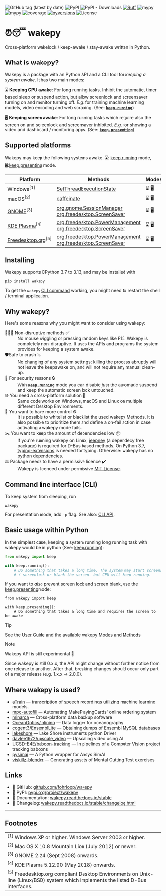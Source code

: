 ![GitHub tag (latest by date)](https://img.shields.io/github/v/tag/fohrloop/wakepy)&nbsp;![PyPI](https://img.shields.io/pypi/v/wakepy)&nbsp;![PyPI - Downloads](https://img.shields.io/pypi/dm/wakepy)&nbsp;[![Ruff](https://img.shields.io/endpoint?url=https://raw.githubusercontent.com/astral-sh/ruff/main/assets/badge/v2.json)](https://github.com/astral-sh/ruff)&nbsp;![mypy](https://img.shields.io/badge/mypy-checked-blue)&nbsp;![mypy](https://img.shields.io/badge/code_style-black-black)&nbsp;![coverage](https://img.shields.io/badge/coverage-100%25-32bb13)
[![pyversions](https://img.shields.io/pypi/pyversions/wakepy.svg)](https://pypi.python.org/pypi/wakepy)&nbsp;![License](https://img.shields.io/github/license/fohrloop/wakepy)


# ⏰😴 wakepy

Cross-platform wakelock / keep-awake / stay-awake written in Python.

<!-- start wakepy readme main -->
## What is wakepy?

Wakepy is a package with an Python API and a CLI tool for *keeping a system awake*. It has two main modes:

⌛ **Keeping CPU awake**:  For long running tasks. Inhibit the automatic, timer based sleep or suspend action, but allow screenlock and screensaver turning on and monitor turning off. *E.g.* for training machine learning models, video encoding and web scraping. (See: <a href="https://wakepy.readthedocs.io/stable/modes.html#keep-running-mode"><b><code>keep.running</code></b></a>)

🖥️ **Keeping screen awake**:  For long running tasks which require also the screen on and screenlock and screensaver inhibited.  *E.g.* for showing a video and dashboard / monitoring apps. (See: <a href="https://wakepy.readthedocs.io/stable/modes.html#keep-presenting-mode"><b><code>keep.presenting</code></b></a>)

## Supported platforms

Wakepy may keep the following systems awake. ⌛: <a href="https://wakepy.readthedocs.io/stable/modes.html#keep-running-mode">keep.running</a> mode, 🖥️:<a href="https://wakepy.readthedocs.io/stable/modes.html#keep-presenting-mode">keep.presenting</a> mode.


<table class="wakepy-table">
  <colgroup>
    <col style="width: 18%;">
    <col style="width: 68%;">
    <col style="width: 14%;">
  </colgroup>
  <thead>
    <tr>
      <th>Platform</th>
      <th>Methods</th>
      <th>Modes</th>
    </tr>
  </thead>
  <tbody>
    <tr>
      <td>Windows<sup>[1]</sup></td>
      <td><a href="https://wakepy.readthedocs.io/stable/methods-reference.html#setthreadexecutionstate">SetThreadExecutionState</a></td>
      <td>⌛ 🖥️</td>
    </tr>
    <tr>
    </tr>
    <tr>
      <td>macOS<sup>[2]</sup></td>
      <td><a href="https://wakepy.readthedocs.io/stable/methods-reference.html#macos-caffeinate">caffeinate</a></td>
      <td>⌛ 🖥️</td>
    </tr>
    <tr>
      <td><a href="https://en.wikipedia.org/wiki/GNOME">GNOME</a><sup>[3]</sup></td>
      <td><a href="https://wakepy.readthedocs.io/stable/methods-reference.html#org-gnome-sessionmanager">org.gnome.SessionManager</a><br>
      <a href="https://wakepy.readthedocs.io/stable/methods-reference.html#org-freedesktop-screensaver">org.freedesktop.ScreenSaver</a></td>
      <td>⌛ 🖥️</td>
    </tr>
    <tr>
      <td><a href="https://en.wikipedia.org/wiki/KDE_Plasma">KDE Plasma</a><sup>[4]</sup></td>
      <td><a href="https://wakepy.readthedocs.io/stable/methods-reference.html#org-freedesktop-powermanagement">org.freedesktop.PowerManagement</a><br>
      <a href="https://wakepy.readthedocs.io/stable/methods-reference.html#org-freedesktop-screensaver">org.freedesktop.ScreenSaver</a></td>
      <td>⌛ 🖥️</td>
    </tr>
    <tr>
      <td><a href="https://en.wikipedia.org/wiki/Freedesktop.org">Freedesktop.org</a><sup>[5]</sup></td>
      <td>
      <a href="https://wakepy.readthedocs.io/stable/methods-reference.html#org-freedesktop-powermanagement">org.freedesktop.PowerManagement</a><br>
      <a href="https://wakepy.readthedocs.io/stable/methods-reference.html#org-freedesktop-screensaver">org.freedesktop.ScreenSaver</a>
      </td>
      <td>⌛ 🖥️</td>
    </tr>
  </tbody>
</table>


## Installing

Wakepy supports CPython 3.7 to 3.13, and may be installed with

```
pip install wakepy
```

To get the `wakepy` <a href="https://wakepy.readthedocs.io/stable/cli-api.html">CLI command</a> working, you might need to restart the shell / terminal application.

## Why wakepy?
Here's some reasons why you might want to consider using wakepy:


<dl>
  <dt>🙅🏼‍♂️ Non-disruptive methods ✅</dt>
  <dd>No mouse wiggling or pressing random keys like F15. Wakepy is completely non-disruptive. It uses the APIs and programs the system provides for keeping a system awake.</dd>
  <dt>🛡️Safe to crash 💥</dt>
  <dd>No changing of any system settings; killing the process abruptly will not leave the keepawake on, and will not require any manual clean-up.</dd>
  <dt>🚨 For security reasons 🔒</dt>
  <dd>With <a href="https://wakepy.readthedocs.io/stable/modes.html#keep-running-mode"><b><code>keep.running</code></b></a> mode you can disable <i>just</i> the automatic suspend and keep the automatic screen lock untouched.</dd>
  <dt>🌐 You need a cross-platform solution 🦸</dt>
  <dd>Same code works on Windows, macOS and Linux on multiple different Desktop Environments.</dd>
  <dt>💪 You want to have more control ⚙️</dt>
  <dd>It is possible to whitelist or blacklist the used wakepy Methods. It is also possible to prioritize them and define a on-fail action in case activating a wakepy mode fails.</dd>
  <dt>✂️ You want to keep the amount of dependencies low 📦</dt>
  <dd>If you're running wakepy on Linux,  <a href="https://jeepney.readthedocs.io/">jeepney</A> (a dependecy free package) is required for D-Bus based methods. On Python 3.7,  <a href="https://pypi.org/project/typing-extensions/">typing-extensions</a> is needed for typing. Otherwise: wakepy has no python dependencies.</dd>
  <dt>⚖️ Package needs to have a permissive licence ✔️</dt>
  <dd>Wakepy is licenced under permissive <a href="https://github.com/fohrloop/wakepy/blob/main/LICENSE.txt">MIT License</a>.</dd>
</dl>


## Command line interface (CLI)

To keep system from sleeping, run

```
wakepy
```

For presentation mode, add `-p` flag. See also: <a href="https://wakepy.readthedocs.io/stable/cli-api.html">CLI API</a>.

## Basic usage within Python

In the simplest case, keeping a system running long running task with wakepy would be in python (See: <a href="https://wakepy.readthedocs.io/stable/modes.html#keep-running-mode">keep.running</a>):


```python
from wakepy import keep

with keep.running():
    # Do something that takes a long time. The system may start screensaver
    # / screenlock or blank the screen, but CPU will keep running.
```


If you want to *also* prevent screen lock and screen blank, use the <a href="https://wakepy.readthedocs.io/stable/modes.html#keep-presenting-mode">keep.presenting</a>mode:


```{code-block} python
from wakepy import keep

with keep.presenting():
    # Do something that takes a long time and requires the screen to be awake
```

<!-- end wakepy readme main -->

> [!TIP]
> See the [User Guide](https://wakepy.readthedocs.io/stable/user-guide.html) and the available wakepy [Modes](https://wakepy.readthedocs.io/stable/modes.html) and [Methods](https://wakepy.readthedocs.io/stable/methods-reference.html)

> [!NOTE]
> Wakepy API is still experimental 🚧
> 
> Since wakepy is still 0.x.x, the API might change without further notice from
> one release to another. After that, breaking changes should occur only part of
> a major release (e.g. 1.x.x -> 2.0.0).

<!-- start wakepy readme part2 -->
## Where wakepy is used?

- [aTrain](https://github.com/JuergenFleiss/aTrain) — transcription of speech recordings utilizing machine learning models.
- [mpc-autofill](https://github.com/chilli-axe/mpc-autofill) — Automating MakePlayingCards' online ordering system
- [minarca](https://github.com/ikus060/minarca) — Cross-platform data backup software
- [OceanOptics/Inlinino](https://github.com/OceanOptics/Inlinino) — Data logger for oceanography
- [cogent3/EnsemblLite](https://github.com/cogent3/EnsemblLite) —  Obtaining dumps of Ensembl MySQL databases
- [lakeshore](https://github.com/lakeshorecryotronics/python-driver) — Lake Shore instruments python Driver
- [davlee1972/upscale_video](https://github.com/davlee1972/upscale_video) — Upscaling video using AI
- [UCSD-E4E/baboon-tracking](https://github.com/UCSD-E4E/baboon-tracking) — In pipelines of a Computer Vision project tracking baboons
- [pysimai](https://github.com/ansys/pysimai) — A Python wrapper for Ansys SimAI
- [viskillz-blender](https://www.sciencedirect.com/science/article/pii/S2352711023000249) — Generating assets of Mental Cutting Test exercises


## Links


- 🖤 GitHub: [github.com/fohrloop/wakepy](https://github.com/fohrloop/wakepy)
- 🐍 PyPI: [pypi.org/project/wakepy](https://pypi.org/project/wakepy/)
- 📖 Documentation: [wakepy.readthedocs.io/stable](https://wakepy.readthedocs.io/stable)
- 📝 Changelog: [wakepy.readthedocs.io/stable/changelog.html](https://wakepy.readthedocs.io/stable/changelog.html)


---------------

## Footnotes

|                                                                                                                     |
| ---------------------------------------------------------------------------------------------------------------------------- |
| <sup>[1]</sup> Windows XP or higher. Windows Server 2003 or higher.                                                          |
| <sup>[2]</sup> Mac OS X 10.8 Mountain Lion (July 2012) or newer.                                                                            |
| <sup>[3]</sup> GNOME 2.24 (Sept 2008) onwards.                                                                                              |
| <sup>[4]</sup> KDE Plasma 5.12.90 (May 2018) onwards.                                                                                       |
| <sup>[5]</sup> Freedesktop.org compliant Desktop Environments on Unix-line (Linux/BSD) system which implements the listed D-Bus interfaces. |

<!-- end wakepy readme part2 -->

